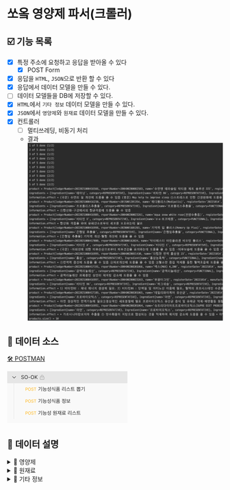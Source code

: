 # 쏘옼 영양제 파서(크롤러)

## ☑️ 기능 목록

- [x] 특정 주소에 요청하고 응답을 받아올 수 있다
    - [x] POST Form
- [x] 응답을 `HTML`, `JSON`으로 반환 할 수 있다
- [x] 응답에서 데이터 모델을 만들 수 있다.
- [ ] 데이터 모델들을 DB에 저장할 수 있다.
- [x] `HTML`에서 `기타 정보` 데이터 모델을 만들 수 있다.
- [x] `JSON`에서 `영양제`와 `원재료` 데이터 모델을 만들 수 있다.
- [x] 컨트롤러
    - [ ] 멀티쓰레딩, 비동기 처리
    - 결과
      ![img.png](readme-image/img_5.png)

## 🥫 데이터 소스

[🛠 POSTMAN](https://www.postman.com/so-ok/workspace/7ae1b5e2-d0a1-43fc-bbe2-8e3ec7927061/collection/12837640-4b111503-6483-40e7-9592-0d0116131861?action=share&creator=12837640)

![img_3.png](readme-image/img_3.png)

## 📖 데이터 설명

<details>
<summary>💊 영양제</summary>

### 데이터 형태

`JSON Array`

### 모델

![img_1.png](readme-image/img_1.png)

### 결과 (1000개)

![img.png](readme-image/img_4.png)
</details>

<details>
<summary>🧱 원재료</summary>

### 데이터 형태

`JSON Array`

### 모델

![img.png](readme-image/img.png)
</details>

<details>
  <summary>📃 기타 정보</summary>

### 데이터 형태

`HTML <table>`

```html
(...)

<div class="page-container">
    <!-- 페이지 내용 -->
    <article>


        <table class="mb-table mb-view left-txt">
            <caption>문서정보</caption>
            <colgroup>
                <col style="width:20%">
                <col style="width:auto">
            </colgroup>
            <thead>
            <tr>
                <th scope="col" class="hidden">제목</th>
                <th scope="col" class="hidden">설명</th>
            </tr>
            </thead>
            <tbody>
            <tr>
                <th scope="row">업소명</th>
                <td>주식회사 노바렉스</td>
            </tr>
            <tr>
                <th scope="row">제품명</th>
                <td>수면엔 테라슬립 락티움 제트 솔루션 ZZZ</td>
            </tr>
            <tr>
                <th scope="row">신고번호</th>
                <td>200400200082583</td>
            </tr>
            <tr>
                <th scope="row">등록일자</th>
                <td>2022-10-14</td>
            </tr>
            <tr>
                <th scope="row">유통/소비기한</th>
                <td>제조일로부터 24개월</td>
            </tr>
            <tr>
                <th scope="row">성상</th>
                <td>고유의 향미가 있고 이미·이취가 없는 점박이를 포함한 하얀색의 투명 장방형 제피 정제</td>
            </tr>
            <!-- 
            <tr>
                <th>유형또는분류<br>(원료분류)</th>
                <td>비타민D</td>
            </tr>
             -->
            <tr>
                <th scope="row">섭취량/섭취 방법</th>
                <td>1일 1회, 1회 4정(1정당 750mg)을 물과 함께 섭취하십시오.</td>
            </tr>
            <tr>
                <th scope="row">포장재질</th>
                <td>폴리염화비닐(PVC)/알루미늄호일(AL-Foil), 폴리에틸렌(PE), 폴리프로필렌(PP), 고밀도폴리에틸렌(HDPE),
                    폴리에틸렌테레프탈레이트(PET), 폴리스틸렌(PS), 폴리염화비닐리덴(PVDC), 알루미늄(AL), 유리
                </td>
            </tr>
            <tr>
                <th scope="row">포장방법</th>
                <td>PTP포장/박스포장, 병포장/박스포장, 삼면포포장/박스포장</td>
            </tr>
            <tr>
                <th scope="row">보존 및 유통기준</th>
                <td>1. 고온다습한 곳과 직사광선을 피하여 습기가 적고 건조한 곳에 보관하십시오. 2. 개봉 후에는 공기의 노출을 최대한 차단하여
                    보관하십시오. 3. 영유아 및 어린이의 손에 닿지 않는 곳에 보관하십시오.
                </td>
            </tr>
            <tr>
                <th scope="row">섭취시주의사항</th>
                <td style="text-align:left !important;">임산부, 수유여성 및 어린이는 섭취에
                    주의<br/>우유 및 유제품에 대하여 알레르기를 나타내는 사람은 섭취에 주의<br/>카페인 함유음료(커피, 홍차, 녹차 등)와의 병용 섭취에 주의<br/>임산부, 수유부, 어린이
                    및 수술전후 환자는 섭취에 주의<br/>특정질환, 특이체질, 알레르기체질, 임산부의 경우에는 간혹 개인에 따라 과민반응이 나타날 수 있으므로 원료를 확인하시고, 섭취전에 전문가와
                    상담하시기 바랍니다.<br/>이상사례 발생 시, 섭취를 중단하고 전문가와 상담하시기 바랍니다.
                </td>
            </tr>
            <tr>
                <th scope="row">기능성 내용</th>
                <td style="text-align:left !important;">(국문) 수면의 질 개선에 도움을 줄 수
                    있음<br/>(영문) May help to improve sleep<br/>①스트레스로 인한 긴장완화에 도움을 줄 수 있음<br/>①단백질 및 아미노산 이용에 필요②혈액의
                    호모시스테인 수준을 정상으로 유지하는데 필요
                </td>
            </tr>
            <tr>
                <th scope="row">기준 및 규격</th>
                <td style="text-align:left !important;">1. 성상 : 고유의 향미가 있고 이미·이취가 없는 점박이를
                    포함한 하얀색의 투명 장방형 제피
                    정제<br/>2. 알파에스1카제인(αS1-casein)(f91-100) : 표시량(6.3mg/3000mg)의 80~120%<br/>3. L-테아닌 :
                    표시량(200mg/3000mg)의 80~120%<br/>4. 비타민B6 : 표시량(1.5mg/3000mg)의 80~150%<br/>5. 납(mg/kg) : 1.0 이하<br/>6.
                    카드뮴(mg/kg) : 0.3 이하<br/>7. 비소(mg/kg) : 1.0 이하<br/>8. 수은(mg/kg) : 0.3 이하<br/>9. 대장균군 : 음성<br/>10. 붕해
                    : 60분 이내
                </td>
            </tr>
            </tbody>
        </table>
        (...)
    </article>
</div>
```

- `.page-container` > `table`

### 모델

![img_2.png](readme-image/img_2.png)

</details>